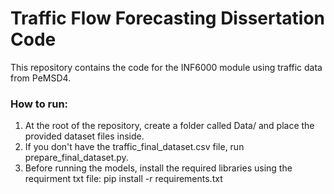 # Traffic Flow Forecasting Dissertation Code

This repository contains the code for the INF6000 module using traffic data from PeMSD4.

### How to run:
1. At the root of the repository, create a folder called Data/ and place the provided dataset files inside.
2. If you don't have the traffic_final_dataset.csv file, run prepare_final_dataset.py.
3. Before running the models, install the required libraries using the requirment txt file:
   pip install -r requirements.txt
